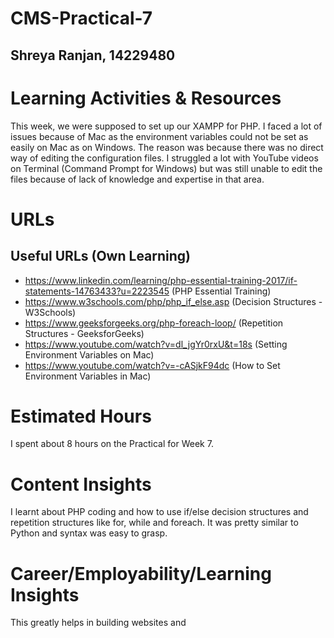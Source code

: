 # CMS-Practical-7
## Shreya Ranjan, 14229480

# Learning Activities & Resources
This week, we were supposed to set up our XAMPP for PHP. I faced a lot of issues because of Mac as the environment variables could not be set as easily on Mac as on Windows. The reason was because there was no direct way of editing the configuration files. I struggled a lot with YouTube videos on Terminal (Command Prompt for Windows) but was still unable to edit the files because of lack of knowledge and expertise in that area.

# URLs
## Useful URLs (Own Learning)
- https://www.linkedin.com/learning/php-essential-training-2017/if-statements-14763433?u=2223545 (PHP Essential Training)
- https://www.w3schools.com/php/php_if_else.asp (Decision Structures - W3Schools)
- https://www.geeksforgeeks.org/php-foreach-loop/ (Repetition Structures - GeeksforGeeks)
- https://www.youtube.com/watch?v=dl_jgYr0rxU&t=18s (Setting Environment Variables on Mac)
- https://www.youtube.com/watch?v=-cASjkF94dc (How to Set Environment Variables in Mac)

# Estimated Hours
I spent about 8 hours on the Practical for Week 7.

# Content Insights
I learnt about PHP coding and how to use if/else decision structures and repetition structures like for, while and foreach. It was pretty similar to Python and syntax was easy to grasp.

# Career/Employability/Learning Insights
This greatly helps in building websites and 

